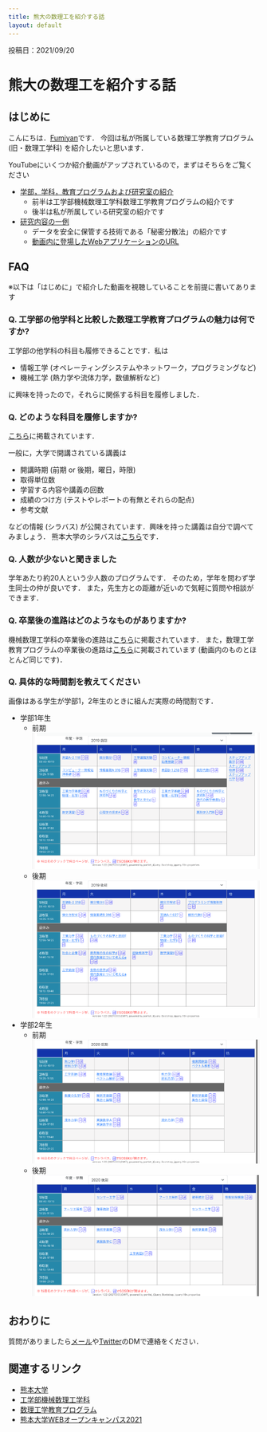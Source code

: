 ```yaml
---
title: 熊大の数理工を紹介する話
layout: default
---
```


投稿日：2021/09/20

# 熊大の数理工を紹介する話

## はじめに

こんにちは．[Fumiyan](https://fumiyanll23.github.io/)です．
今回は私が所属している数理工学教育プログラム (旧・数理工学科) を紹介したいと思います．

YouTubeにいくつか紹介動画がアップされているので，まずはそちらをご覧ください

- [学部，学科，教育プログラムおよび研究室の紹介](https://www.youtube.com/watch?v=f2Jc-coXpVM&list=PLGr7stfmmGK7Ey-t3BFDSusb6HhMTOkfB&index=11)
  - 前半は工学部機械数理工学科数理工学教育プログラムの紹介です
  - 後半は私が所属している研究室の紹介です
- [研究内容の一例](https://www.youtube.com/watch?v=WUMJwg6WhRI&list=PLGr7stfmmGK7Ey-t3BFDSusb6HhMTOkfB&index=7)
  - データを安全に保管する技術である「秘密分散法」の紹介です
  - [動画内に登場したWebアプリケーションのURL](https://shiromol301.github.io/ssss-demo/sharing)

## FAQ

※以下は「はじめに」で紹介した動画を視聴していることを前提に書いてあります

### Q. 工学部の他学科と比較した数理工学教育プログラムの魅力は何ですか?

工学部の他学科の科目も履修できることです．私は

- 情報工学 (オペレーティングシステムやネットワーク，プログラミングなど)
- 機械工学 (熱力学や流体力学，数値解析など)

に興味を持ったので，それらに関係する科目を履修しました．

### Q. どのような科目を履修しますか?

[こちら](https://www.eng.kumamoto-u.ac.jp/department/dept2/dept2-2/#anchor3)に掲載されています．

一般に，大学で開講されている講義は

- 開講時期 (前期 or 後期，曜日，時限)
- 取得単位数
- 学習する内容や講義の回数
- 成績のつけ方 (テストやレポートの有無とそれらの配点)
- 参考文献

などの情報 (シラバス) が公開されています．興味を持った講義は自分で調べてみましょう．
熊本大学のシラバスは[こちら](http://syllabus.kumamoto-u.ac.jp/index.html?locale=ja)です．

### Q. 人数が少ないと聞きました

学年あたり約20人という少人数のプログラムです．
そのため，学年を問わず学生同士の仲が良いです．
また，先生方との距離が近いので気軽に質問や相談ができます．

### Q. 卒業後の進路はどのようなものがありますか?

機械数理工学科の卒業後の進路は[こちら](https://www.eng.kumamoto-u.ac.jp/department/dept2/dept2-4/)に掲載されています．
また，数理工学教育プログラムの卒業後の進路は[こちら](https://srik.kumamoto-u.ac.jp/course)に掲載されています (動画内のものとほとんど同じです)．

### Q. 具体的な時間割を教えてください

画像はある学生が学部1，2年生のときに組んだ実際の時間割です．

- 学部1年生
  - 前期
  ![2019年度前期](https://github.com/fumiyanll23/fumiyanll23.github.io/blob/main/img/2021-09-10_introduction-to-math-eng/2019-spring.png?raw=true)
  - 後期
  ![2019年度後期](https://github.com/fumiyanll23/fumiyanll23.github.io/blob/main/img/2021-09-10_introduction-to-math-eng/2019-fall.png?raw=true)
- 学部2年生
  - 前期
  ![2020年度前期](https://github.com/fumiyanll23/fumiyanll23.github.io/blob/main/img/2021-09-10_introduction-to-math-eng/2020-spring.png?raw=true)
  - 後期
  ![2020年度後期](https://github.com/fumiyanll23/fumiyanll23.github.io/blob/main/img/2021-09-10_introduction-to-math-eng/2020-fall.png?raw=true)

## おわりに

質問がありましたら[メール](mailto:fumiyanll23.public@gmail.com)や[Twitter](https://twitter.com/fumiyanll23/)のDMで連絡をください．

## 関連するリンク

- [熊本大学](https://www.kumamoto-u.ac.jp/)
- [工学部機械数理工学科](https://www.eng.kumamoto-u.ac.jp/department/dept2/)
- [数理工学教育プログラム](https://srik.kumamoto-u.ac.jp/)
- [熊本大学WEBオープンキャンパス2021](https://www.kumamoto-u.ac.jp/opencampus/)
